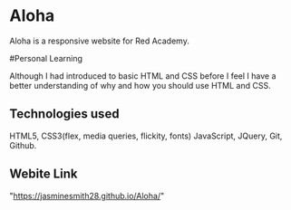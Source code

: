 # Aloha

Aloha is a responsive website for Red Academy. 

#Personal Learning

Although I had introduced to basic HTML and CSS before I feel I have a better understanding of why and how you should use HTML and CSS.  

## Technologies used

HTML5, CSS3(flex, media queries, flickity, fonts) JavaScript, JQuery, Git, Github.

## Webite Link

"https://jasminesmith28.github.io/Aloha/"